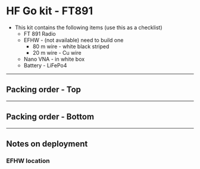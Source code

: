 # HF Go kit - FT891

- This kit contains the following items (use this as a checklist)
	- FT 891 Radio
	- EFHW -  (not available) need to build one 
		- 80 m wire - white black striped
		- 20 m wire - Cu wire
	- Nano VNA - in white box
	- Battery - LiFePo4

---
## Packing order - Top


---
## Packing order - Bottom



---
## Notes on deployment

### EFHW location

